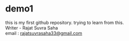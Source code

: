 # demo1
this is my first github repository. trying to learn from this.
<br>
Writer - Rajat Suvra Saha
<br>
email : rajatsuvrasaha33@gmail.com

